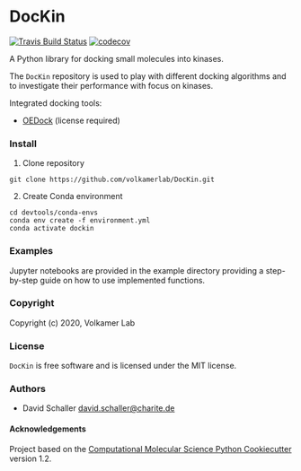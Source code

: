 DocKin
==============================
[//]: # (Badges)
[![Travis Build Status](https://travis-ci.com/REPLACE_WITH_OWNER_ACCOUNT/DocKin.svg?branch=master)](https://travis-ci.com/REPLACE_WITH_OWNER_ACCOUNT/DocKin)
[![codecov](https://codecov.io/gh/REPLACE_WITH_OWNER_ACCOUNT/DocKin/branch/master/graph/badge.svg)](https://codecov.io/gh/REPLACE_WITH_OWNER_ACCOUNT/DocKin/branch/master)

A Python library for docking small molecules into kinases.

The `DocKin` repository is used to play with different docking algorithms and to investigate their performance with focus on kinases.

Integrated docking tools:

- [OEDock](https://docs.eyesopen.com/toolkits/python/dockingtk/index.html) (license required)

### Install

1. Clone repository

`git clone https://github.com/volkamerlab/DocKin.git`

2. Create Conda environment

`cd devtools/conda-envs`  
`conda env create -f environment.yml`  
`conda activate dockin`

### Examples

Jupyter notebooks are provided in the example directory providing a step-by-step guide on how to use implemented functions.

### Copyright

Copyright (c) 2020, Volkamer Lab

### License

`DocKin` is free software and is licensed under the MIT license.

### Authors

- David Schaller <david.schaller@charite.de>

#### Acknowledgements
 
Project based on the 
[Computational Molecular Science Python Cookiecutter](https://github.com/molssi/cookiecutter-cms) version 1.2.
